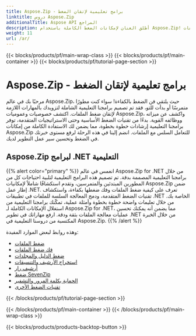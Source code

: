 ```yaml
---
title: Aspose.Zip - برامج تعليمية لإتقان الضغط
linktitle: دروس Aspose.Zip
additionalTitle: Aspose API المراجع
description: أطلق العنان لإمكانات الضغط الكاملة باستخدام Aspose.Zip! انغمس في برامجنا التعليمية الشاملة للحصول على رؤى الخبراء والتعامل الفعال مع الملفات.
weight: 11
url: /ar/
---
```


{{< blocks/products/pf/main-wrap-class >}}
{{< blocks/products/pf/main-container >}}
{{< blocks/products/pf/tutorial-page-section >}}

# Aspose.Zip - برامج تعليمية لإتقان الضغط


مرحبًا بك في عالم Aspose.Zip، حيث يلتقي فن الضغط بالكفاءة! سواء كنت مطورًا متمرسًا أو بدأت للتو، فقد تم تصميم برامجنا التعليمية الشاملة لتزويدك بالمهارات اللازمة لإتقان ضغط الملفات. اكتشف خصوصيات وعموميات Aspose.Zip، واكشف عن ميزاته ووظائفه القوية. بدءًا من تقنيات الضغط الأساسية وحتى الاستراتيجيات المتقدمة، توفر برامجنا التعليمية إرشادات خطوة بخطوة، مما يضمن لك الاستفادة الكاملة من إمكانات Aspose.Zip للتعامل السلس مع الملفات. انضم إلينا في هذه الرحلة لرفع مستوى خبرتك في الضغط وتحسين سير عمل التطوير لديك.


## Aspose.Zip لبرامج .NET التعليمية
{{% alert color="primary" %}}
انغمس في عالم Aspose.Zip for .NET من خلال برامجنا التعليمية المصممة بدقة. تم تصميم هذه البرامج التعليمية لتلبية احتياجات كل من المطورين المبتدئين والمتمرسين، وتقدم استكشافًا شاملاً لإمكانيات Aspose.Zip ضمن إطار عمل .NET. تعرف على كيفية ضغط الملفات وفك ضغطها بكفاءة، واستكشاف تقنيات الضغط المتقدمة، ودمج المعالجة السلسة للملفات في تطبيقات .NET الخاصة بك. من خلال تعليمات واضحة خطوة بخطوة وأمثلة عملية، تمكّنك برامجنا التعليمية من استغلال الإمكانات الكاملة لـ Aspose.Zip for .NET، مما يضمن أنه يمكنك تحسين عمليات معالجة الملفات بثقة ودقة. ارفع مهاراتك في تطوير .NET من خلال الخبرة المكتسبة من دروسنا التعليمية في Aspose.Zip.
{{% /alert %}}

وهذه روابط لبعض الموارد المفيدة:
 
- [ضغط الملفات](./net/file-compression/)
- [فك ضغط الملفات](./net/file-decompression/)
- [ضغط الدليل والمجلدات](./net/directory-and-folder-compression/)
- [استخراج الأرشيف والتنسيقات](./net/archive-extraction-and-formats/)
- [أرشيف رار](./net/rar-archive/)
- [ضغط SevenZip](./net/sevenzip-compression/)
- [الحماية بكلمة المرور والتشفير](./net/password-protection-and-encryption/)
- [تقنيات الضغط الأخرى](./net/other-compression-techniques/)


{{< /blocks/products/pf/tutorial-page-section >}}

{{< /blocks/products/pf/main-container >}}
{{< /blocks/products/pf/main-wrap-class >}}

{{< blocks/products/products-backtop-button >}}
